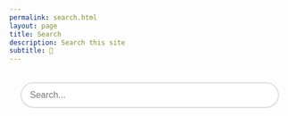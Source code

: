 ```yaml
---
permalink: search.html
layout: page
title: Search
description: Search this site
subtitle: 🔎
---
```


<div class="search">
   <form method="get" action="https://www.google.com/search">
      <input name="sitesearch" value="cesarsotovalero.net" type="hidden"/>
      <div class="search-container">
         <input type="text" id="search-query" class="field field-text"
                onfocus="document.querySelector('.google').style.visibility = 'visible';"
                name="q" placeholder="Search..." autocomplete="off"/>
         <button type="submit" class="google" title="Search in this site via Google">
            <svg width="20" height="20" viewBox="0 0 24 24" fill="currentColor">
               <path d="M15.5 14h-.79l-.28-.27C15.41 12.59 16 11.11 16 9.5 16 5.91 13.09 3 9.5 3S3 5.91 3 9.5 5.91 16 9.5 16c1.61 0 3.09-.59 4.23-1.57l.27.28v.79l5 4.99L20.49 19l-4.99-5zm-6 0C7.01 14 5 11.99 5 9.5S7.01 5 9.5 5 14 7.01 14 9.5 11.99 14 9.5 14z"/>
            </svg>
         </button>
      </div>
   </form>
</div>

<style>
.search {
   max-width: 600px;
   margin: 0 auto;
   padding: 20px;
}

.search-container {
   position: relative;
   display: flex;
   align-items: center;
}

.field-text {
   width: 100%;
   padding: 12px 50px 12px 15px;
   border: 2px solid #ddd;
   border-radius: 25px;
   font-size: 16px;
   outline: none;
   transition: border-color 0.3s ease;
}

.field-text:focus {
   border-color: #007bff;
}

.google {
   position: absolute;
   right: 5px;
   background: none;
   border: none;
   cursor: pointer;
   padding: 8px;
   border-radius: 50%;
   visibility: hidden;
   transition: background-color 0.3s ease;
}

.google:hover {
   background-color: #f0f0f0;
}

.google svg {
   color: #666;
}
</style>
